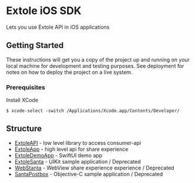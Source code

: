 

# Extole iOS SDK

Lets you use Extole API in iOS applications

## Getting Started

These instructions will get you a copy of the project up and running on your local machine for development and testing purposes. See deployment for notes on how to deploy the project on a live system.

### Prerequisites

Install XCode

```
$ xcode-select -switch /Applications/Xcode.app/Contents/Developer/
```

## Structure

* [ExtoleAPI](ExtoleAPI) - low level library to access consumer-api
* [ExtoleApp](ExtoleApp) - high level api for share experience
* [ExtoleDemoApp](ExtoleDemoApp/ExtoleDemoApp) - SwiftUI demo app
* [ExtoleSanta](ExtoleSanta/ExtoleSanta) - UIKit sample application / Deprecated
* [WebStanta](WebSanta/WebSanta) - WebView share experience experience / Deprecated
* [SantaPostbox](SantaPostbox/SantaPostbox) - Objective-C sample application / Deprecated


